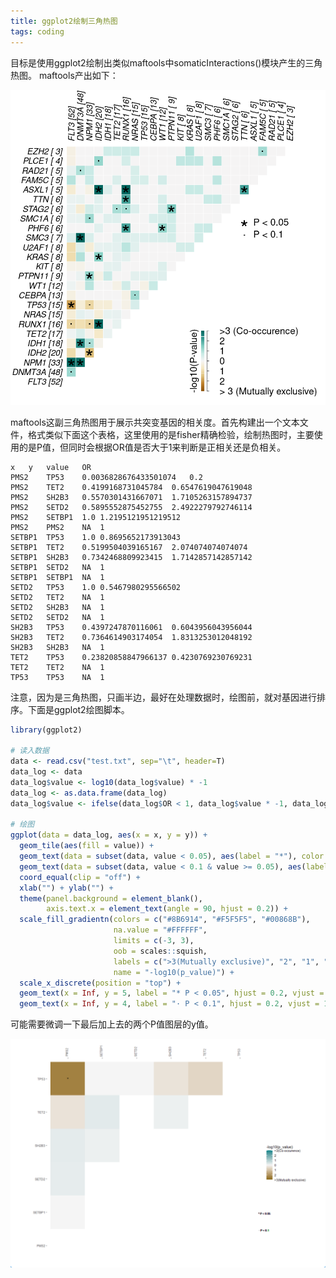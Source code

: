 ```yaml
---
title: ggplot2绘制三角热图
tags: coding
---
```


目标是使用ggplot2绘制出类似maftools中somaticInteractions()模块产生的三角热图。
maftools产出如下：

![maftools\_th](https://github.com/pzweuj/pzweuj.github.io/raw/master/content/data/images/maftools_th.png)


maftools这副三角热图用于展示共突变基因的相关度。首先构建出一个文本文件，格式类似下面这个表格，这里使用的是fisher精确检验，绘制热图时，主要使用的是P值，但同时会根据OR值是否大于1来判断是正相关还是负相关。

```
x	y	value	OR
PMS2	TP53	0.0036828676433501074	0.2
PMS2	TET2	0.4199168731045784	0.6547619047619048
PMS2	SH2B3	0.5570301431667071	1.7105263157894737
PMS2	SETD2	0.5895552875452755	2.4922279792746114
PMS2	SETBP1	1.0	1.2195121951219512
PMS2	PMS2	NA	1
SETBP1	TP53	1.0	0.8695652173913043
SETBP1	TET2	0.5199504039165167	2.074074074074074
SETBP1	SH2B3	0.7342468809923415	1.7142857142857142
SETBP1	SETD2	NA	1
SETBP1	SETBP1	NA	1
SETD2	TP53	1.0	0.5467980295566502
SETD2	TET2	NA	1
SETD2	SH2B3	NA	1
SETD2	SETD2	NA	1
SH2B3	TP53	0.4397247870116061	0.6043956043956044
SH2B3	TET2	0.7364614903174054	1.8313253012048192
SH2B3	SH2B3	NA	1
TET2	TP53	0.23820858847966137	0.4230769230769231
TET2	TET2	NA	1
TP53	TP53	NA	1
```



注意，因为是三角热图，只画半边，最好在处理数据时，绘图前，就对基因进行排序。下面是ggplot2绘图脚本。

```R
library(ggplot2)

# 读入数据
data <- read.csv("test.txt", sep="\t", header=T)
data_log <- data
data_log$value <- log10(data_log$value) * -1
data_log <- as.data.frame(data_log)
data_log$value <- ifelse(data_log$OR < 1, data_log$value * -1, data_log$value)

# 绘图
ggplot(data = data_log, aes(x = x, y = y)) +
  geom_tile(aes(fill = value)) +
  geom_text(data = subset(data, value < 0.05), aes(label = "*"), color = "black") +
  geom_text(data = subset(data, value < 0.1 & value >= 0.05), aes(label = "·"), color = "black") +
  coord_equal(clip = "off") +
  xlab("") + ylab("") +
  theme(panel.background = element_blank(),
        axis.text.x = element_text(angle = 90, hjust = 0.2)) +
  scale_fill_gradientn(colors = c("#8B6914", "#F5F5F5", "#00868B"),
                       na.value = "#FFFFFF",
                       limits = c(-3, 3),
                       oob = scales::squish,
                       labels = c(">3(Mutually exclusive)", "2", "1", "0", "1", "2", ">3(Co-occurence)"),
                       name = "-log10(p_value)") +
  scale_x_discrete(position = "top") +
  geom_text(x = Inf, y = 5, label = "* P < 0.05", hjust = 0.2, vjust = 1, size = 3, color = "black", show.legend = FALSE) +
  geom_text(x = Inf, y = 4, label = "· P < 0.1", hjust = 0.2, vjust = 1, size = 3, color = "black", show.legend = FALSE)
```

可能需要微调一下最后加上去的两个P值图层的y值。

![ggplot2\_th](https://github.com/pzweuj/pzweuj.github.io/raw/master/content/data/images/ggplot2_th.png)
